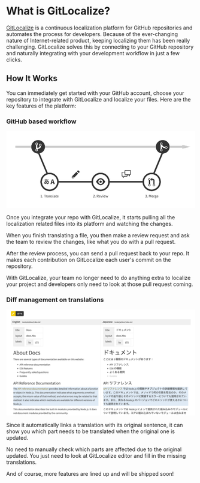 # What is GitLocalize?

[GitLocalize](https://gitlocalize.com) is a continuous localization platform for GitHub repositories and automates the process for developers. Because of the ever-changing nature of Internet-related product, keeping localizing them has been really challenging. GitLocalize solves this by connecting to your GitHub repository and naturally integrating with your development workflow in just a few clicks.

## How It Works

You can immediately get started with your GitHub account, choose your repository to integrate with GitLocalize and localize your files. Here are the key features of the platform:

### GitHub based workflow

![GitHub based workflow](/assets/img/about/flow.png)

Once you integrate your repo with GitLocalize, it starts pulling all the localization related files into its platform and watching the changes.

When you finish translating a file, you then make a review request and ask the team to review the changes, like what you do with a pull request.

After the review process, you can send a pull request back to your repo. It makes each contribution on GitLocalize each user's commit on the repository.

With GitLocalize, your team no longer need to do anything extra to localize your project and developers only need to look at those pull request coming.

### Diff management on translations

![Diff management](/assets/img/about/diff_management.png)

Since it automatically links a translation with its original sentence, it can show you which part needs to be translated when the original one is updated.

No need to manually check which parts are affected due to the original updated. You just need to look at GitLocalize editor and fill in the missing translations.

And of course, more features are lined up and will be shipped soon!
